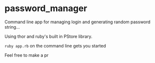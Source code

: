 # password_manager
Command line app for managing login and generating random password string...


Using thor and ruby's built in PStore library.

`ruby app.rb` on the command line gets you started

Feel free to make a pr
